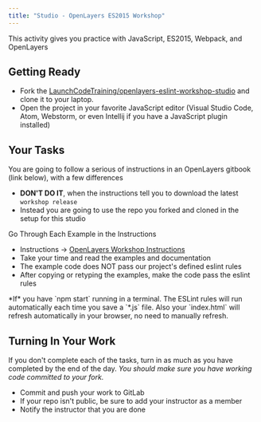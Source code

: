```yaml
---
title: "Studio - OpenLayers ES2015 Workshop"
---
```


This activity gives you practice with JavaScript, ES2015, Webpack, and OpenLayers

## Getting Ready

- Fork the [LaunchCodeTraining/openlayers-eslint-workshop-studio](https://gitlab.com/LaunchCodeTraining/openlayers-eslint-workshop-studio) and clone it to your laptop.
- Open the project in your favorite JavaScript editor (Visual Studio Code, Atom, Webstorm, or even Intellij if you have a JavaScript plugin installed)

## Your Tasks

You are going to follow a serious of instructions in an OpenLayers gitbook (link below), with a few differences
- **DON'T DO IT**, when the instructions tell you to download the latest `workshop release`
- Instead you are going to use the repo you forked and cloned in the setup for this studio

Go Through Each Example in the Instructions
- Instructions -> [OpenLayers Workshop Instructions](https://openlayers.org/workshop/en/)
- Take your time and read the examples and documentation
- The example code does NOT pass our project's defined eslint rules
- After copying or retyping the examples, make the code pass the eslint rules

<aside class="aside-note" markdown="1">
*If* you have `npm start` running in a terminal. The ESLint rules will run automatically each time you save a `*.js` file. Also your `index.html` will refresh automatically in your browser, no need to manually refresh.
</aside>

## Turning In Your Work

If you don't complete each of the tasks, turn in as much as you have completed by the end of the day. *You should make sure you have working code committed to your fork.*

- Commit and push your work to GitLab
- If your repo isn't public, be sure to add your instructor as a member
- Notify the instructor that you are done